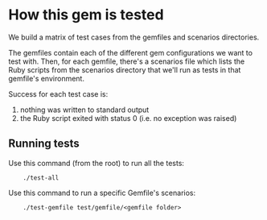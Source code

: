 # How this gem is tested

We build a matrix of test cases from the gemfiles and scenarios directories.

The gemfiles contain each of the different gem configurations we want to test with. Then, for each gemfile, there's a scenarios file which lists the Ruby scripts from the scenarios directory that we'll run as tests in that gemfile's environment.

Success for each test case is:
1. nothing was written to standard output
2. the Ruby script exited with status 0 (i.e. no exception was raised)

## Running tests

Use this command (from the root) to run all the tests:

		./test-all

Use this command to run a specific Gemfile's scenarios:

		./test-gemfile test/gemfile/<gemfile folder>
